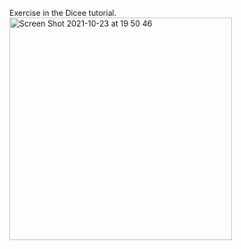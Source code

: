 Exercise in the Dicee tutorial.
<img width="399" alt="Screen Shot 2021-10-23 at 19 50 46" src="https://user-images.githubusercontent.com/49111480/138554822-bf2ac24f-fc48-4fea-b654-f59496b67b01.png">
